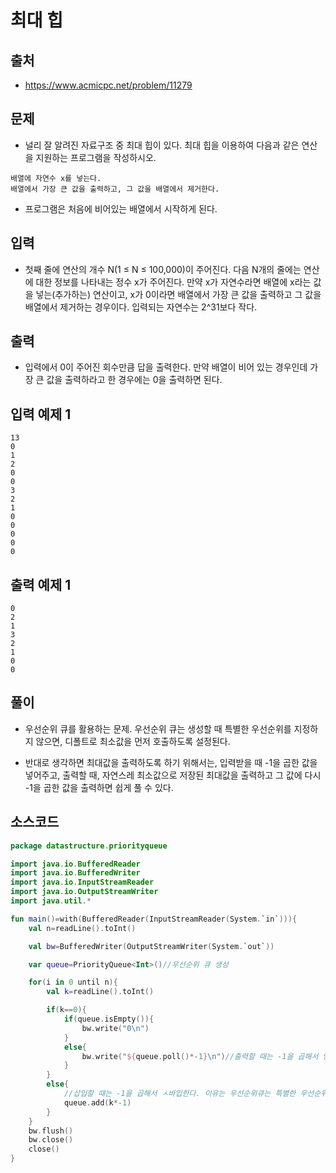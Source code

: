 # 최대 힙

## 출처

* https://www.acmicpc.net/problem/11279

## 문제

* 널리 잘 알려진 자료구조 중 최대 힙이 있다. 최대 힙을 이용하여 다음과 같은 연산을 지원하는 프로그램을 작성하시오.

```
배열에 자연수 x를 넣는다.
배열에서 가장 큰 값을 출력하고, 그 값을 배열에서 제거한다.
```

* 프로그램은 처음에 비어있는 배열에서 시작하게 된다.

## 입력

* 첫째 줄에 연산의 개수 N(1 ≤ N ≤ 100,000)이 주어진다. 다음 N개의 줄에는 연산에 대한 정보를 나타내는 정수 x가 주어진다. 만약 x가 자연수라면 배열에 x라는 값을 넣는(추가하는) 연산이고, x가 0이라면 배열에서 가장 큰 값을 출력하고 그 값을 배열에서 제거하는 경우이다. 입력되는 자연수는 2^31보다 작다.

## 출력

* 입력에서 0이 주어진 회수만큼 답을 출력한다. 만약 배열이 비어 있는 경우인데 가장 큰 값을 출력하라고 한 경우에는 0을 출력하면 된다.

## 입력 예제 1

```
13
0
1
2
0
0
3
2
1
0
0
0
0
0
```

## 출력 예제 1

```
0
2
1
3
2
1
0
0
```

## 풀이

* 우선순위 큐를 활용하는 문제. 우선순위 큐는 생성할 때 특별한 우선순위를 지정하지 않으면, 디폴트로 최소값을 먼저 호출하도록 설정된다.

* 반대로 생각하면 최대값을 출력하도록 하기 위해서는, 입력받을 때 -1을 곱한 값을 넣어주고, 출력할 때, 자연스레 최소값으로 저장된 최대값을 출력하고 그 값에 다시 -1을 곱한 값을 출력하면 쉽게 풀 수 있다.

## 소스코드

```kotlin
package datastructure.priorityqueue

import java.io.BufferedReader
import java.io.BufferedWriter
import java.io.InputStreamReader
import java.io.OutputStreamWriter
import java.util.*

fun main()=with(BufferedReader(InputStreamReader(System.`in`))){
    val n=readLine().toInt()

    val bw=BufferedWriter(OutputStreamWriter(System.`out`))

    var queue=PriorityQueue<Int>()//우선순위 큐 생성

    for(i in 0 until n){
        val k=readLine().toInt()

        if(k==0){
            if(queue.isEmpty()){
                bw.write("0\n")
            }
            else{
                bw.write("${queue.poll()*-1}\n")//출력할 때는 -1을 곱해서 양수로 출력한다.
            }
        }
        else{
            //삽입할 때는 -1을 곱해서 ㅅ바입한다. 이유는 우선순위큐는 특별한 우선순위를 설정하지 않을 시 최소값을 우선으로 삭제하기 때문이다. 다시말하면 최대값을 호출하도록 -1을 곱하는 것이다.
            queue.add(k*-1)
        }
    }
    bw.flush()
    bw.close()
    close()
}
```
